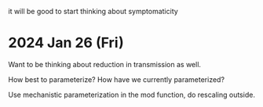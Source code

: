 
it will be good to start thinking about symptomaticity

2024 Jan 26 (Fri)
=================

Want to be thinking about reduction in transmission as well.

How best to parameterize? How have we currently parameterized?

Use mechanistic parameterization in the mod function, do rescaling outside.
